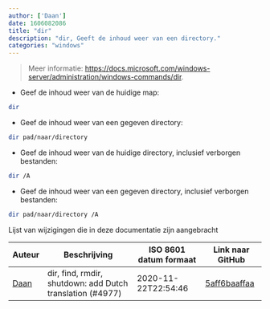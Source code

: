 ```yaml
---
author: ['Daan']
date: 1606082086
title: "dir"
description: "dir, Geeft de inhoud weer van een directory."
categories: "windows"
---
```

> Meer informatie: <https://docs.microsoft.com/windows-server/administration/windows-commands/dir>.

- Geef de inhoud weer van de huidige map:

```bash
dir
```

- Geef de inhoud weer van een gegeven directory:

```bash
dir pad/naar/directory
```

- Geef de inhoud weer van de huidige directory, inclusief verborgen bestanden:

```bash
dir /A
```

- Geef de inhoud weer van een gegeven directory, inclusief verborgen bestanden:

```bash
dir pad/naar/directory /A
```
Lijst van wijzigingen die in deze documentatie zijn aangebracht


Auteur | Beschrijving | ISO 8601 datum formaat | Link naar GitHub
------|-----|-----|-----
[Daan](mailto:9497296+theking465@users.noreply.github.com) | dir, find, rmdir, shutdown: add Dutch translation (#4977) | 2020-11-22T22:54:46 | [5aff6baaffaa](https://github.com/tldr-pages/tldr/commit/5aff6baaffaa2894c5118f0c5bf61b9011fca5fd)

